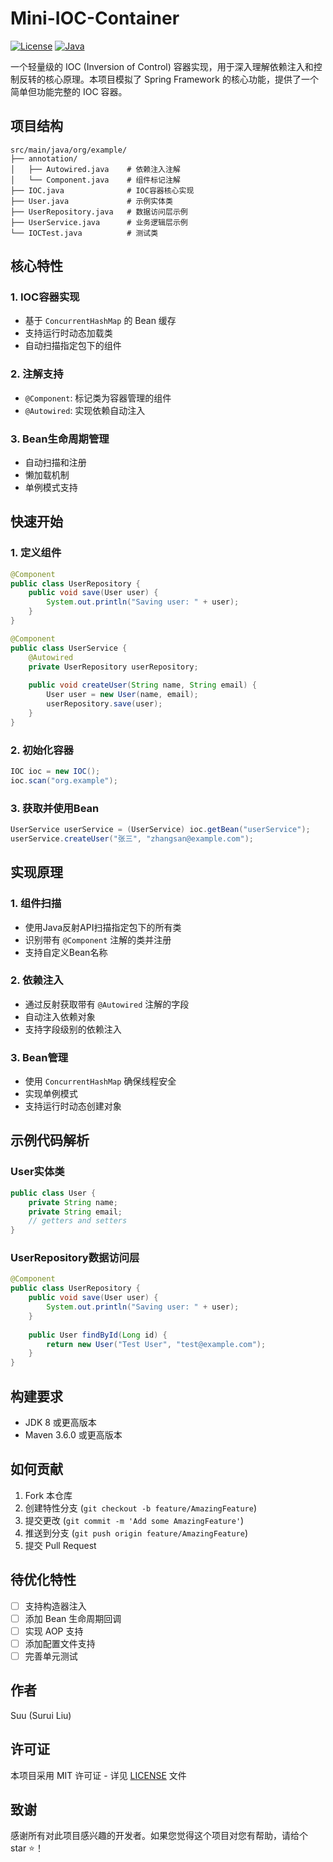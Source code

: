 # Mini-IOC-Container

[![License](https://img.shields.io/badge/license-MIT-blue.svg)](LICENSE)
[![Java](https://img.shields.io/badge/Java-8%2B-orange.svg)](https://www.java.com)

一个轻量级的 IOC (Inversion of Control) 容器实现，用于深入理解依赖注入和控制反转的核心原理。本项目模拟了 Spring Framework 的核心功能，提供了一个简单但功能完整的 IOC 容器。

## 项目结构 

```
src/main/java/org/example/
├── annotation/
│   ├── Autowired.java    # 依赖注入注解
│   └── Component.java    # 组件标记注解
├── IOC.java              # IOC容器核心实现
├── User.java             # 示例实体类
├── UserRepository.java   # 数据访问层示例
├── UserService.java      # 业务逻辑层示例
└── IOCTest.java          # 测试类
```

## 核心特性

### 1. IOC容器实现
- 基于 `ConcurrentHashMap` 的 Bean 缓存
- 支持运行时动态加载类
- 自动扫描指定包下的组件

### 2. 注解支持
- `@Component`: 标记类为容器管理的组件
- `@Autowired`: 实现依赖自动注入

### 3. Bean生命周期管理
- 自动扫描和注册
- 懒加载机制
- 单例模式支持

## 快速开始

### 1. 定义组件
```java
@Component
public class UserRepository {
    public void save(User user) {
        System.out.println("Saving user: " + user);
    }
}

@Component
public class UserService {
    @Autowired
    private UserRepository userRepository;
    
    public void createUser(String name, String email) {
        User user = new User(name, email);
        userRepository.save(user);
    }
}
```

### 2. 初始化容器
```java
IOC ioc = new IOC();
ioc.scan("org.example");
```

### 3. 获取并使用Bean
```java
UserService userService = (UserService) ioc.getBean("userService");
userService.createUser("张三", "zhangsan@example.com");
```

## 实现原理

### 1. 组件扫描
- 使用Java反射API扫描指定包下的所有类
- 识别带有 `@Component` 注解的类并注册
- 支持自定义Bean名称

### 2. 依赖注入
- 通过反射获取带有 `@Autowired` 注解的字段
- 自动注入依赖对象
- 支持字段级别的依赖注入

### 3. Bean管理
- 使用 `ConcurrentHashMap` 确保线程安全
- 实现单例模式
- 支持运行时动态创建对象

## 示例代码解析

### User实体类
```java
public class User {
    private String name;
    private String email;
    // getters and setters
}
```

### UserRepository数据访问层
```java
@Component
public class UserRepository {
    public void save(User user) {
        System.out.println("Saving user: " + user);
    }
    
    public User findById(Long id) {
        return new User("Test User", "test@example.com");
    }
}
```

## 构建要求

- JDK 8 或更高版本
- Maven 3.6.0 或更高版本

## 如何贡献

1. Fork 本仓库
2. 创建特性分支 (`git checkout -b feature/AmazingFeature`)
3. 提交更改 (`git commit -m 'Add some AmazingFeature'`)
4. 推送到分支 (`git push origin feature/AmazingFeature`)
5. 提交 Pull Request

## 待优化特性

- [ ] 支持构造器注入
- [ ] 添加 Bean 生命周期回调
- [ ] 实现 AOP 支持
- [ ] 添加配置文件支持
- [ ] 完善单元测试

## 作者

Suu (Surui Liu)

## 许可证

本项目采用 MIT 许可证 - 详见 [LICENSE](LICENSE) 文件

## 致谢

感谢所有对此项目感兴趣的开发者。如果您觉得这个项目对您有帮助，请给个 star ⭐️！
```
